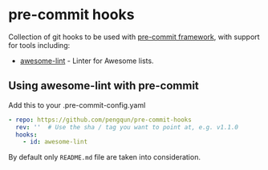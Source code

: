 # pre-commit hooks

Collection of git hooks to be used with [pre-commit framework](https://github.com/pre-commit/pre-commit), with support for tools including:

- [awesome-lint](https://github.com/sindresorhus/awesome-lint) - Linter for Awesome lists.

## Using awesome-lint with pre-commit

Add this to your .pre-commit-config.yaml

```yaml
- repo: https://github.com/pengqun/pre-commit-hooks
  rev: ''  # Use the sha / tag you want to point at, e.g. v1.1.0
  hooks:
    - id: awesome-lint
```

By default only `README.md` file are taken into consideration.

